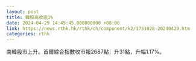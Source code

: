 ```yaml
---
layout: post
title: 韓股高收逾1%
date: 2024-04-29 14:45:45.000000000 +08:00
link: https://news.rthk.hk/rthk/ch/component/k2/1751028-20240429.htm
categories: rthk
---
```


南韓股市上升。首爾綜合指數收市報2687點，升31點，升幅1.17%。
